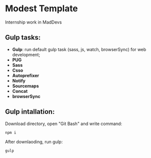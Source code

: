 # Modest Template
Internship work in MadDevs

<h2>Gulp tasks:</h2>

<ul>
	<li><strong>Gulp</strong>: run default gulp task (sass, js, watch, browserSync) for web development;</li>
	<li><strong>PUG</strong></li>
	<li><strong>Sass</strong></li>
	<li><strong>Csso</strong></li>
	<li><strong>Autoprefixer</strong></li>
	<li><strong>Notify</strong></li>
	<li><strong>Sourcemaps</strong></li>
	<li><strong>Concat</strong></li>
	<li><strong>browserSync</strong></li>
</ul>

<h2>Gulp intallation:</h2>

Download directory, open "Git Bash" and write command:

```bash
npm i
```

After downlaoding, run gulp:

```bash
gulp
```
